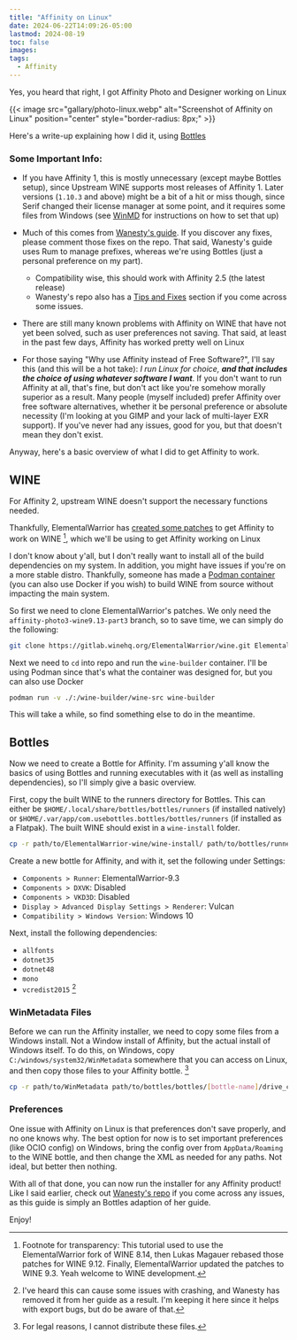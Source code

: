 ```yaml
---
title: "Affinity on Linux"
date: 2024-06-22T14:09:26-05:00
lastmod: 2024-08-19
toc: false
images:
tags:
  - Affinity
---
```


Yes, you heard that right, I got Affinity Photo and Designer working on Linux

{{< image src="gallary/photo-linux.webp" alt="Screenshot of Affinity on Linux" position="center" style="border-radius: 8px;" >}}

Here's a write-up explaining how I did it, using [Bottles](https://usebottles.com/)

### Some Important Info:
- If you have Affinity 1, this is mostly unnecessary (except maybe Bottles setup), since Upstream WINE supports most releases of Affinity 1. Later versions (`1.10.3` and above) might be a bit of a hit or miss though, since Serif changed their license manager at some point, and it requires some files from Windows (see [WinMD](#winmetadata-files) for instructions on how to set that up)
- Much of this comes from [Wanesty's guide](https://codeberg.org/Wanesty/affinity-wine-docs). If you discover any fixes, please comment those fixes on the repo. That said, Wanesty's guide uses Rum to manage prefixes, whereas we're using Bottles (just a personal preference on my part).
  - Compatibility wise, this should work with Affinity 2.5 (the latest release)
  - Wanesty's repo also has a [Tips and Fixes](https://codeberg.org/wanesty/affinity-wine-docs/src/branch/guide-wine8.14/Tips-n-Fixes.md) section if you come across some issues.

- There are still many known problems with Affinity on WINE that have not yet been solved, such as user preferences not saving. That said, at least in the past few days, Affinity has worked pretty well on Linux

- For those saying "Why use Affinity instead of Free Software?", I'll say this (and this will be a hot take): *I run Linux for choice, __and that includes the choice of using whatever software I want__*. If you don't want to run Affinity at all, that's fine, but don't act like you're somehow morally superior as a result. Many people (myself included) prefer Affinity over free software alternatives, whether it be personal preference or absolute necessity (I'm looking at you GIMP and your lack of multi-layer EXR support). If you've never had any issues, good for you, but that doesn't mean they don't exist.

Anyway, here's a basic overview of what I did to get Affinity to work.

## WINE
For Affinity 2, upstream WINE doesn't support the necessary functions needed.

Thankfully, ElementalWarrior has [created some patches](https://gitlab.winehq.org/ElementalWarrior/wine) to get Affinity to work on WINE [^1], which we'll be using to get Affinity working on Linux

[^1]: Footnote for transparency: This tutorial used to use the ElementalWarrior fork of WINE 8.14, then Lukas Magauer rebased those patches for WINE 9.12. Finally, ElementalWarrior updated the patches to WINE 9.3. Yeah welcome to WINE development.

I don't know about y'all, but I don't really want to install all of the build dependencies on my system. In addition, you might have issues if you're on a more stable distro. Thankfully, someone has made a [Podman container](https://github.com/daegalus/wine-builder) (you can also use Docker if you wish) to build WINE from source without impacting the main system.

So first we need to clone ElementalWarrior's patches. We only need the `affinity-photo3-wine9.13-part3` branch, so to save time, we can simply do the following:
```sh
git clone https://gitlab.winehq.org/ElementalWarrior/wine.git ElementalWarrior-wine -b affinity-photo3-wine9.13-part3
```

Next we need to `cd` into repo and run the `wine-builder` container. I'll be using Podman since that's what the container was designed for, but you can also use Docker
```sh
podman run -v ./:/wine-builder/wine-src wine-builder
```

This will take a while, so find something else to do in the meantime.

## Bottles
Now we need to create a Bottle for Affinity. I'm assuming y'all know the basics of using Bottles and running executables with it (as well as installing dependencies), so I'll simply give a basic overview.

First, copy the built WINE to the runners directory for Bottles. This can either be `$HOME/.local/share/bottles/bottles/runners` (if installed natively) or `$HOME/.var/app/com.usebottles.bottles/bottles/runners` (if installed as a Flatpak). The built WINE should exist in a `wine-install` folder.
```sh
cp -r path/to/ElementalWarrior-wine/wine-install/ path/to/bottles/runners/ElementalWarrior-9.3
```

Create a new bottle for Affinity, and with it, set the following under Settings:
- `Components > Runner`: ElementalWarrior-9.3
- `Components > DXVK`: Disabled
- `Components > VKD3D`: Disabled
- `Display > Advanced Display Settings > Renderer`: Vulcan
- `Compatibility > Windows Version`: Windows 10

Next, install the following dependencies:
- `allfonts`
- `dotnet35`
- `dotnet48`
- `mono`
- `vcredist2015` [^2]

[^2]: I've heard this can cause some issues with crashing, and Wanesty has removed it from her guide as a result. I'm keeping it here since it helps with export bugs, but do be aware of that.

### WinMetadata Files
Before we can run the Affinity installer, we need to copy some files from a Windows install. Not a Window install of Affinity, but the actual install of Windows itself. To do this, on Windows, copy `C:/windows/system32/WinMetadata` somewhere that you can access on Linux, and then copy those files to your Affinity bottle. [^3]
```sh
cp -r path/to/WinMetadata path/to/bottles/bottles/[bottle-name]/drive_c/windows/system32/WinMetadata
```

[^3]: For legal reasons, I cannot distribute these files.

### Preferences
One issue with Affinity on Linux is that preferences don't save properly, and no one knows why. The best option for now is to set important preferences (like OCIO config) on Windows, bring the config over from `AppData/Roaming` to the WINE bottle, and then change the XML as needed for any paths. Not ideal, but better then nothing.

With all of that done, you can now run the installer for any Affinity product! Like I said earlier, check out [Wanesty's repo](https://codeberg.org/Wanesty/affinity-wine-docs) if you come across any issues, as this guide is simply an Bottles adaption of her guide.

Enjoy!
